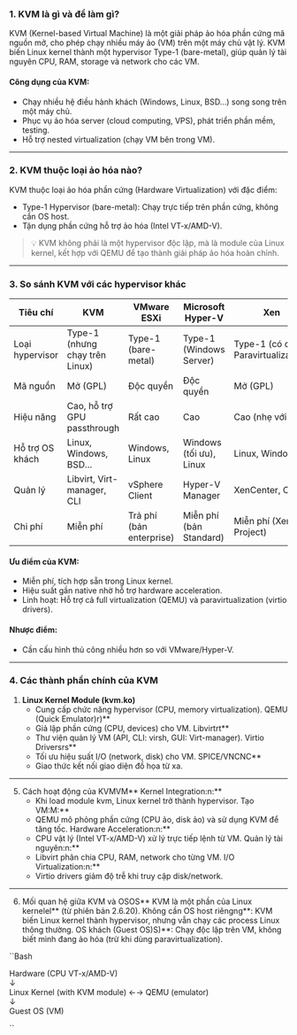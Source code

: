 ### 1. KVM là gì và để làm gì?  
KVM (Kernel-based Virtual Machine) là một giải pháp ảo hóa phần cứng mã nguồn mở, cho phép chạy nhiều máy ảo (VM) trên một máy chủ vật lý. KVM biến Linux kernel thành một hypervisor Type-1 (bare-metal), giúp quản lý tài nguyên CPU, RAM, storage và network cho các VM.  

#### Công dụng của KVM:  
- Chạy nhiều hệ điều hành khách (Windows, Linux, BSD...) song song trên một máy chủ.  
- Phục vụ ảo hóa server (cloud computing, VPS), phát triển phần mềm, testing.  
- Hỗ trợ nested virtualization (chạy VM bên trong VM).  

---

### 2. KVM thuộc loại ảo hóa nào?  
KVM thuộc loại ảo hóa phần cứng (Hardware Virtualization) với đặc điểm:  
- Type-1 Hypervisor (bare-metal): Chạy trực tiếp trên phần cứng, không cần OS host.  
- Tận dụng phần cứng hỗ trợ ảo hóa (Intel VT-x/AMD-V).  

> 💡 KVM không phải là một hypervisor độc lập, mà là module của Linux kernel, kết hợp với QEMU để tạo thành giải pháp ảo hóa hoàn chỉnh.  

---

### 3. So sánh KVM với các hypervisor khác  

| Tiêu chí       | KVM                          | VMware ESXi               | Microsoft Hyper-V       | Xen                     |
|--------------------|----------------------------------|-------------------------------|----------------------------|-----------------------------|
| Loại hypervisor | Type-1 (nhưng chạy trên Linux)  | Type-1 (bare-metal)           | Type-1 (Windows Server)    | Type-1 (có cả Paravirtualization) |
| Mã nguồn       | Mở (GPL)                        | Độc quyền                    | Độc quyền                 | Mở (GPL)                   |
| Hiệu năng      | Cao, hỗ trợ GPU passthrough      | Rất cao                      | Cao                       | Cao (nhẹ với PV)            |
| Hỗ trợ OS khách| Linux, Windows, BSD...          | Windows, Linux               | Windows (tối ưu), Linux   | Linux, Windows             |
| Quản lý        | Libvirt, Virt-manager, CLI      | vSphere Client               | Hyper-V Manager           | XenCenter, CLI             |
| Chi phí        | Miễn phí                        | Trả phí (bản enterprise)     | Miễn phí (bản Standard)   | Miễn phí (Xen Project)     |

#### Ưu điểm của KVM:  
- Miễn phí, tích hợp sẵn trong Linux kernel.  
- Hiệu suất gần native nhờ hỗ trợ hardware acceleration.  
- Linh hoạt: Hỗ trợ cả full virtualization (QEMU) và paravirtualization (virtio drivers).  

#### Nhược điểm:  
- Cần cấu hình thủ công nhiều hơn so với VMware/Hyper-V.  

---

### 4. Các thành phần chính của KVM  
1. **Linux Kernel Module (kvm.ko)**  
   - Cung cấp chức năng hypervisor (CPU, memory virtualization).  QEMU (Quick Emulator)r)**  
   - Giả lập phần cứng (CPU, devices) cho VM.  Libvirtrt**  
   - Thư viện quản lý VM (API, CLI: virsh, GUI: Virt-manager).  Virtio Driversrs**  
   - Tối ưu hiệu suất I/O (network, disk) cho VM.  SPICE/VNCNC**  
   - Giao thức kết nối giao diện đồ họa từ xa.  

---

5. Cách hoạt động của KVMVM**  Kernel Integration:n:**  
   - Khi load module kvm, Linux kernel trở thành hypervisor.  Tạo VM:M:**  
   - QEMU mô phỏng phần cứng (CPU ảo, disk ảo) và sử dụng KVM để tăng tốc.  Hardware Acceleration:n:**  
   - CPU vật lý (Intel VT-x/AMD-V) xử lý trực tiếp lệnh từ VM.  Quản lý tài nguyên:n:**  
   - Libvirt phân chia CPU, RAM, network cho từng VM.  I/O Virtualization:n:**  
   - Virtio drivers giảm độ trễ khi truy cập disk/network.  

---

6. Mối quan hệ giữa KVM và OSOS** KVM là một phần của Linux kernelel** (từ phiên bản 2.6.20). Không cần OS host riêngng**: KVM biến Linux kernel thành hypervisor, nhưng vẫn chạy các process Linux thông thường. OS khách (Guest OS)S)**: Chạy độc lập trên VM, không biết mình đang ảo hóa (trừ khi dùng paravirtualization).  

``Bash

Hardware (CPU VT-x/AMD-V)  
↓  
Linux Kernel (with KVM module) ←→ QEMU (emulator)  
↓  
Guest OS (VM)  

``